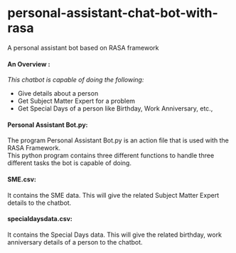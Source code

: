# personal-assistant-chat-bot-with-rasa       
A personal assistant bot based on RASA framework         

#### An Overview :            
*This chatbot is capable of doing the following:*                         
- Give details about a person        
- Get Subject Matter Expert for a problem              
- Get Special Days of a person like Birthday, Work Anniversary, etc.,         

#### Personal Assistant Bot.py:                       
The program Personal Assistant Bot.py is an action file that is used with the RASA Framework.                
This python program contains three different functions to handle three different tasks the bot is capable of doing.                

#### SME.csv:                      
It contains the SME data. This will give the related Subject Matter Expert details to the chatbot.                     

#### specialdaysdata.csv:                    
It contains the Special Days data. This will give the related birthday, work anniversary details of a person to the chatbot.      
